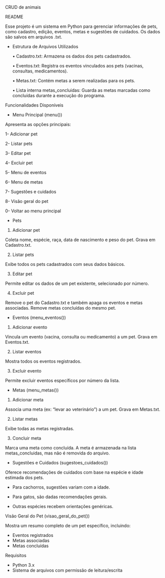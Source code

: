 CRUD de animais

README

Esse projeto é um sistema em Python para gerenciar informações de pets, como cadastro, edição, eventos, metas e sugestões de cuidados. Os dados são salvos em arquivos .txt.

- Estrutura de Arquivos Utilizados

	•	Cadastro.txt: Armazena os dados dos pets cadastrados.

	•	Eventos.txt: Registra os eventos vinculados aos pets (vacinas, consultas, medicamentos).

	•	Metas.txt: Contém metas a serem realizadas para os pets.

	•	Lista interna metas_concluidas: Guarda as metas marcadas como concluídas durante a execução do programa.


Funcionalidades Disponíveis

- Menu Principal (menu())

Apresenta as opções principais:

1- Adicionar pet 

2- Listar pets

3- Editar pet

4- Excluir pet 

5- Menu de eventos

6- Menu de metas

7- Sugestões e cuidados

8- Visão geral do pet

0- Voltar ao menu principal

- Pets

1. Adicionar pet

Coleta nome, espécie, raça, data de nascimento e peso do pet. Grava em Cadastro.txt.

2. Listar pets

Exibe todos os pets cadastrados com seus dados básicos.

3. Editar pet

Permite editar os dados de um pet existente, selecionado por número.

4. Excluir pet

Remove o pet do Cadastro.txt e também apaga os eventos e metas associadas. Remove metas concluídas do mesmo pet.

- Eventos (menu_eventos())

1. Adicionar evento

Vincula um evento (vacina, consulta ou medicamento) a um pet. Grava em Eventos.txt.

2. Listar eventos

Mostra todos os eventos registrados.

3. Excluir evento

Permite excluir eventos específicos por número da lista.

- Metas (menu_metas())

1. Adicionar meta

Associa uma meta (ex: “levar ao veterinário”) a um pet. Grava em Metas.txt.

2. Listar metas

Exibe todas as metas registradas.

3. Concluir meta

Marca uma meta como concluída. A meta é armazenada na lista metas_concluidas, mas não é removida do arquivo.

- Sugestões e Cuidados (sugestoes_cuidados())

Oferece recomendações de cuidados com base na espécie e idade estimada dos pets.

- Para cachorros, sugestões variam com a idade.
 
 - Para gatos, são dadas recomendações gerais.
  
 - Outras espécies recebem orientações genéricas.


Visão Geral do Pet (visao_geral_do_pet())

Mostra um resumo completo de um pet específico, incluindo:

- Eventos registrados
- Metas associadas
- Metas concluídas 

Requisitos

- Python 3.x
- Sistema de arquivos com permissão de leitura/escrita
